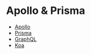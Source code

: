 # Apollo & Prisma

- [Apollo](https://www.apollographql.com/)
- [Prisma](https://www.prisma.io/)
- [GraphQL](https://graphql.org/)
- [Koa](https://koajs.com/)
